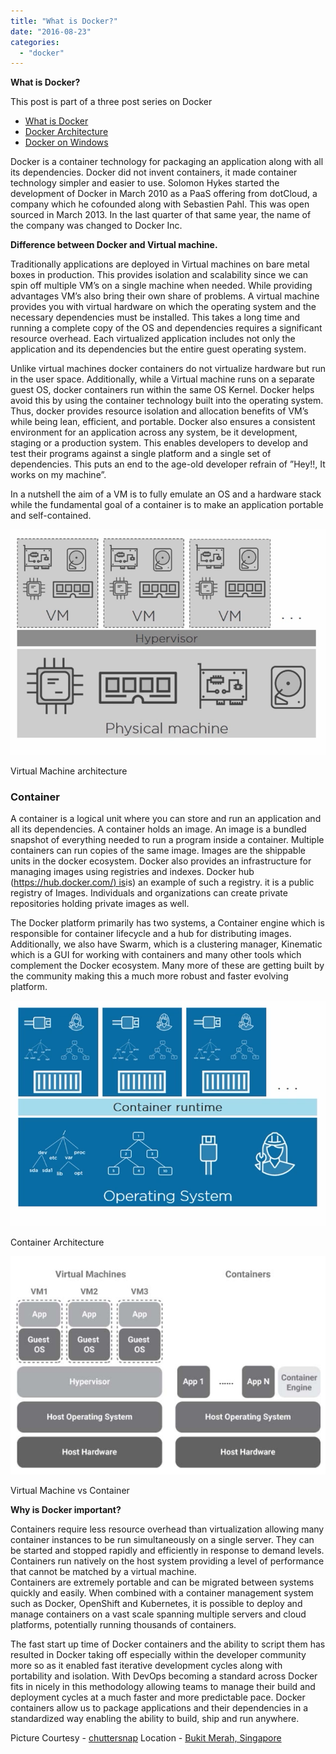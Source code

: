 ```yaml
---
title: "What is Docker?"
date: "2016-08-23"
categories: 
  - "docker"
---
```


**What is Docker?**

This post is part of a three post series on Docker

- [What is Docker](https://pradeeploganathan.com/docker/docker-part-1/)
- [Docker Architecture](https://pradeeploganathan.com/docker/docker-architecture/)
- [Docker on Windows](https://pradeeploganathan.com/docker/docker-part-3-installing-docker-on-windows/)

Docker is a container technology for packaging an application along with all its dependencies. Docker did not invent containers, it made container technology simpler and easier to use. Solomon Hykes started the development of Docker in March 2010 as a PaaS offering from dotCloud, a company which he cofounded along with Sebastien Pahl. This was open sourced in March 2013. In the last quarter of that same year, the name of the company was changed to Docker Inc.

**Difference between Docker and Virtual machine.**

Traditionally applications are deployed in Virtual machines on bare metal boxes in production. This provides isolation and scalability since we can spin off multiple VM’s on a single machine when needed. While providing advantages VM’s also bring their own share of problems. A virtual machine provides you with virtual hardware on which the operating system and the necessary dependencies must be installed. This takes a long time and running a complete copy of the OS and dependencies requires a significant resource overhead. Each virtualized application includes not only the application and its dependencies but the entire guest operating system.

Unlike virtual machines docker containers do not virtualize hardware but run in the user space. Additionally, while a Virtual machine runs on a separate guest OS, docker containers run within the same OS Kernel. Docker helps avoid this by using the container technology built into the operating system. Thus, docker provides resource isolation and allocation benefits of VM’s while being lean, efficient, and portable. Docker also ensures a consistent environment for an application across any system, be it development, staging or a production system. This enables developers to develop and test their programs against a single platform and a single set of dependencies. This puts an end to the age-old developer refrain of ”Hey!!, It works on my machine”.

In a nutshell the aim of a VM is to fully emulate an OS and a hardware stack while the fundamental goal of a container is to make an application portable and self-contained.

![](images/Virtual-Machine.png)

Virtual Machine architecture

### **Container**

A container is a logical unit where you can store and run an application and all its dependencies. A container holds an image. An image is a bundled snapshot of everything needed to run a program inside a container. Multiple containers can run copies of the same image. Images are the shippable units in the docker ecosystem. Docker also provides an infrastructure for managing images using registries and indexes. Docker hub ([https://hub.docker.com/) is](https://hub.docker.com/)is) an example of such a registry. it is a public registry of Images. Individuals and organizations can create private repositories holding private images as well.

The Docker platform primarily has two systems, a Container engine which is responsible for container lifecycle and a hub for distributing images. Additionally, we also have Swarm, which is a clustering manager, Kinematic which is a GUI for working with containers and many other tools which complement the Docker ecosystem. Many more of these are getting built by the community making this a much more robust and faster evolving platform.

![](images/container.png)

Container Architecture

![](images/VM-vs-Container.png)

Virtual Machine vs Container

**Why is Docker important?**

Containers require less resource overhead than virtualization allowing many container instances to be run simultaneously on a single server. They can be started and stopped rapidly and efficiently in response to demand levels. Containers run natively on the host system providing a level of performance that cannot be matched by a virtual machine.  
Containers are extremely portable and can be migrated between systems quickly and easily. When combined with a container management system such as Docker, OpenShift and Kubernetes, it is possible to deploy and manage containers on a vast scale spanning multiple servers and cloud platforms, potentially running thousands of containers.

The fast start up time of Docker containers and the ability to script them has resulted in Docker taking off especially within the developer community more so as it enabled fast iterative development cycles along with portability and isolation. With DevOps becoming a standard across Docker fits in nicely in this methodology allowing teams to manage their build and deployment cycles at a much faster and more predictable pace. Docker containers allow us to package applications and their dependencies in a standardized way enabling the ability to build, ship and run anywhere.

Picture Courtesy - [chuttersnap](https://unsplash.com/@chuttersnap) Location - [Bukit Merah, Singapore](https://en.wikipedia.org/wiki/Bukit_Merah)
